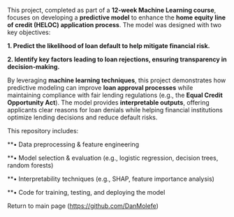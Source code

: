 
This project, completed as part of a **12-week Machine Learning course**, focuses on developing a **predictive model** to enhance the **home equity line of credit (HELOC) application process**. The model was designed with two key objectives:

**1.	Predict the likelihood of loan default to help mitigate financial risk.**

**2.	Identify key factors leading to loan rejections, ensuring transparency in decision-making.**

By leveraging **machine learning techniques**, this project demonstrates how predictive modeling can improve **loan approval processes** while maintaining compliance with fair lending regulations (e.g., the **Equal Credit Opportunity Act**). The model provides **interpretable outputs**, offering applicants clear reasons for loan denials while helping financial institutions optimize lending decisions and reduce default risks.

This repository includes:

**•	Data preprocessing & feature engineering

**•	Model selection & evaluation (e.g., logistic regression, decision trees, random forests)

**•	Interpretability techniques (e.g., SHAP, feature importance analysis)

**•	Code for training, testing, and deploying the model

Return to main page (https://github.com/DanMolefe)
